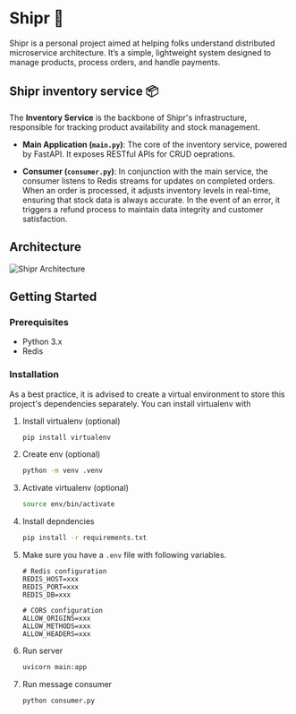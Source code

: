 # Shipr 🚢

Shipr is a personal project aimed at helping folks understand distributed microservice architecture. It’s a simple, lightweight system designed to manage products, process orders, and handle payments.

## Shipr inventory service 📦

The **Inventory Service** is the backbone of Shipr's infrastructure, responsible for tracking product availability and stock management.

- **Main Application (`main.py`)**: The core of the inventory service, powered by FastAPI. It exposes RESTful APIs for CRUD oeprations.

- **Consumer (`consumer.py`)**: In conjunction with the main service, the consumer listens to Redis streams for updates on completed orders. When an order is processed, it adjusts inventory levels in real-time, ensuring that stock data is always accurate. In the event of an error, it triggers a refund process to maintain data integrity and customer satisfaction.

## Architecture

![Shipr Architecture](./shipr-architecture.png)

## Getting Started

### Prerequisites

- Python 3.x
- Redis

### Installation

As a best practice, it is advised to create a virtual environment to store this project's dependencies separately. You can install virtualenv with

1. Install virtualenv (optional)
    ```bash
    pip install virtualenv
    ```

2. Create env (optional)
   ```bash
   python -m venv .venv
   ```
3. Activate virtualenv (optional)
   ```bash
   source env/bin/activate
   ```
4. Install depndencies
    ```bash
    pip install -r requirements.txt
    ```
5. Make sure you have a `.env` file with following variables.
    ```
   # Redis configuration
   REDIS_HOST=xxx
   REDIS_PORT=xxx
   REDIS_DB=xxx

   # CORS configuration
   ALLOW_ORIGINS=xxx
   ALLOW_METHODS=xxx
   ALLOW_HEADERS=xxx
    ```
6. Run server
    ```bash
    uvicorn main:app
    ```
7. Run message consumer
    ```bash
    python consumer.py
    ```
